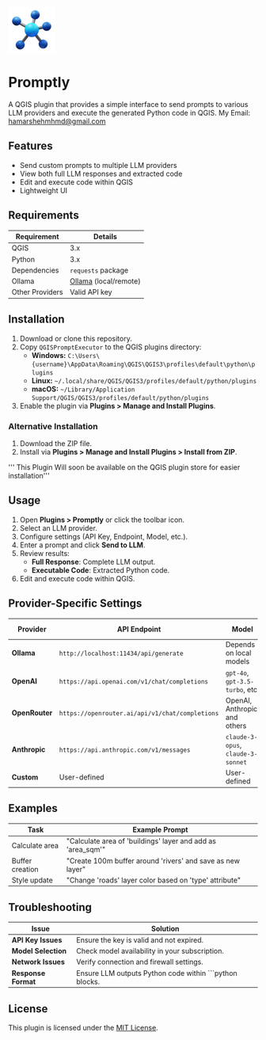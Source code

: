 
<div align="left">
  <img src="icons/icon.png" alt="promptly Logo" width=fit>
  <h1>Promptly</h1>
</div>


A QGIS plugin that provides a simple interface to send prompts to various LLM providers and execute the generated Python code in QGIS.
My Email: hamarshehmhmd@gmail.com



## Features

- Send custom prompts to multiple LLM providers
- View both full LLM responses and extracted code
- Edit and execute code within QGIS
- Lightweight UI

## Requirements

| Requirement | Details |
|------------|---------|
| QGIS | 3.x |
| Python | 3.x |
| Dependencies | `requests` package |
| Ollama | [Ollama](https://github.com/jmorganca/ollama) (local/remote) |
| Other Providers | Valid API key |

## Installation

1. Download or clone this repository.
2. Copy `QGISPromptExecutor` to the QGIS plugins directory:
   - **Windows:** `C:\Users\{username}\AppData\Roaming\QGIS\QGIS3\profiles\default\python\plugins`
   - **Linux:** `~/.local/share/QGIS/QGIS3/profiles/default/python/plugins`
   - **macOS:** `~/Library/Application Support/QGIS/QGIS3/profiles/default/python/plugins`
3. Enable the plugin via **Plugins > Manage and Install Plugins**.

### Alternative Installation

1. Download the ZIP file.
2. Install via **Plugins > Manage and Install Plugins > Install from ZIP**.

''' This Plugin Will soon be available on the QGIS plugin store for easier installation'''

## Usage

1. Open **Plugins > Promptly** or click the toolbar icon.
2. Select an LLM provider.
3. Configure settings (API Key, Endpoint, Model, etc.).
4. Enter a prompt and click **Send to LLM**.
5. Review results:
   - **Full Response**: Complete LLM output.
   - **Executable Code**: Extracted Python code.
6. Edit and execute code within QGIS.

## Provider-Specific Settings

| Provider  | API Endpoint | Model | API Key Required? |
|-----------|-------------|-------|------------------|
| **Ollama** | `http://localhost:11434/api/generate` | Depends on local models | No |
| **OpenAI** | `https://api.openai.com/v1/chat/completions` | `gpt-4o`, `gpt-3.5-turbo`, etc. | Yes |
| **OpenRouter** | `https://openrouter.ai/api/v1/chat/completions` | OpenAI, Anthropic, and others | Yes |
| **Anthropic** | `https://api.anthropic.com/v1/messages` | `claude-3-opus`, `claude-3-sonnet` | Yes |
| **Custom** | User-defined | User-defined | Yes (if required) |

## Examples

| Task | Example Prompt |
|------|---------------|
| Calculate area | "Calculate area of 'buildings' layer and add as 'area_sqm'" |
| Buffer creation | "Create 100m buffer around 'rivers' and save as new layer" |
| Style update | "Change 'roads' layer color based on 'type' attribute" |

## Troubleshooting

| Issue | Solution |
|-------|---------|
| **API Key Issues** | Ensure the key is valid and not expired. |
| **Model Selection** | Check model availability in your subscription. |
| **Network Issues** | Verify connection and firewall settings. |
| **Response Format** | Ensure LLM outputs Python code within ```python blocks. |

## License

This plugin is licensed under the [MIT License](LICENSE).

